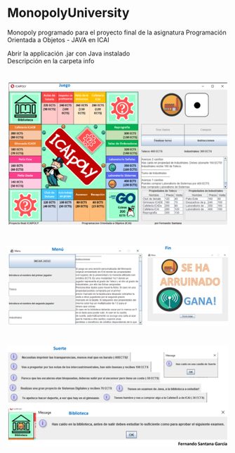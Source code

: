 # MonopolyUniversity
Monopoly programado para el proyecto final de la asignatura Programación Orientada a Objetos - JAVA en ICAI

Abrir la applicación .jar con Java instalado <br>
Descripción en la carpeta info

# ![](https://raw.githubusercontent.com/fersantanag/MonopolyUniversity/master/info/1.png) 
# ![](https://raw.githubusercontent.com/fersantanag/MonopolyUniversity/master/info/2.png) 
# ![](https://raw.githubusercontent.com/fersantanag/MonopolyUniversity/master/info/3.png) 

